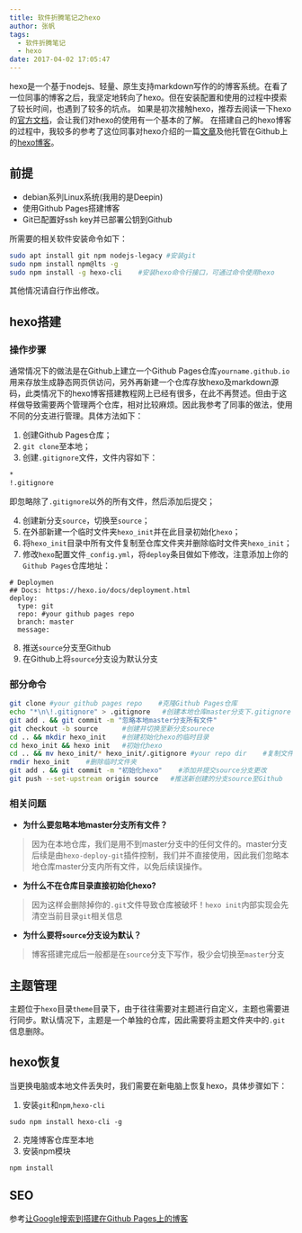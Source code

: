 ```yaml
---
title: 软件折腾笔记之hexo
author: 张帆
tags:
  - 软件折腾笔记
  - hexo
date: 2017-04-02 17:05:47
---
```



hexo是一个基于nodejs、轻量、原生支持markdown写作的的博客系统。在看了一位同事的博客之后，我坚定地转向了hexo。但在安装配置和使用的过程中摸索了较长时间，也遇到了较多的坑点。 如果是初次接触hexo，推荐去阅读一下hexo的[官方文档](https://hexo.io/zh-cn/docs/)，会让我们对hexo的使用有一个基本的了解。 在搭建自己的hexo博客的过程中，我较多的参考了这位同事对hexo介绍的一篇[文章](http://blog.guorongfei.com/2016/01/01/update-blog-with-hexo/)及他托管在Github上的[hexo博客](https://github.com/zhaohuaxishi/zhaohuaxishi.github.io)。

<!--more-->

## 前提

 - debian系列Linux系统(我用的是Deepin)
 - 使用Github Pages搭建博客
 - Git已配置好ssh key并已部署公钥到Github

所需要的相关软件安装命令如下：
``` bash
sudo apt install git npm nodejs-legacy #安装git
sudo npm install npm@lts -g
sudo npm install -g hexo-cli    #安装hexo命令行接口，可通过命令使用hexo
```
其他情况请自行作出修改。

## hexo搭建

### 操作步骤

通常情况下的做法是在Github上建立一个Github Pages仓库`yourname.github.io`用来存放生成静态网页供访问，另外再新建一个仓库存放hexo及markdown源码，此类情况下的hexo博客搭建教程网上已经有很多，在此不再赘述。但由于这样做导致需要两个管理两个仓库，相对比较麻烦。因此我参考了同事的做法，使用不同的分支进行管理。具体方法如下：

1. 创建Github Pages仓库；
2. `git clone`至本地；
3. 创建`.gitignore`文件，文件内容如下：
``` bash
*
!.gitignore
```
即忽略除了`.gitignore`以外的所有文件，然后添加后提交；

4. 创建新分支`source`，切换至`source`；
5. 在外部新建一个临时文件夹`hexo_init`并在此目录初始化`hexo`；
6. 将`hexo_init`目录中所有文件复制至仓库文件夹并删除临时文件夹`hexo_init`；
7. 修改`hexo`配置文件`_config.yml`，将`deploy`条目做如下修改，注意添加上你的`Github Pages`仓库地址：
```
# Deploymen
## Docs: https://hexo.io/docs/deployment.html
deploy:
  type: git
  repo: #your github pages repo
  branch: master
  message: 
```
8. 推送`source`分支至Github
9. 在Github上将`source`分支设为默认分支

### 部分命令

``` bash
git clone #your github pages repo    #克隆Github Pages仓库
echo "*\n\!.gitignore" > .gitignore   #创建本地仓库master分支下.gitignore
git add . && git commit -m "忽略本地master分支所有文件"
git checkout -b source      #创建并切换至新分支sourece
cd .. && mkdir hexo_init    #创建初始化hexo的临时目录
cd hexo_init && hexo init   #初始化hexo
cd .. && mv hexo_init/* hexo_init/.gitignore #your repo dir    #复制文件至你的仓库目录下
rmdir hexo_init    #删除临时文件夹
git add . && git commit -m "初始化hexo"    #添加并提交source分支更改
git push --set-upstream origin source   #推送新创建的分支source至Github
```

### 相关问题

- **为什么要忽略本地master分支所有文件？**

> 因为在本地仓库，我们是用不到master分支中的任何文件的。master分支后续是由`hexo-deploy-git`插件控制，我们并不直接使用，因此我们忽略本地仓库master分支内所有文件，以免后续误操作。

- **为什么不在仓库目录直接初始化hexo?**

> 因为这样会删除掉你的`.git`文件导致仓库被破坏！`hexo init`内部实现会先清空当前目录`git`相关信息

- **为什么要将`source`分支设为默认？**

> 博客搭建完成后一般都是在`source`分支下写作，极少会切换至`master`分支

## 主题管理

主题位于`hexo`目录`theme`目录下，由于往往需要对主题进行自定义，主题也需要进行同步。默认情况下，主题是一个单独的仓库，因此需要将主题文件夹中的`.git`信息删除。

## hexo恢复

当更换电脑或本地文件丢失时，我们需要在新电脑上恢复hexo，具体步骤如下：
1. 安装`git`和`npm`,`hexo-cli`
```
sudo npm install hexo-cli -g
```
2. 克隆博客仓库至本地
3. 安装npm模块
```
npm install
```

## SEO

参考[让Google搜索到搭建在Github Pages上的博客](https://jactor-sue.github.io/how-githubio-blog-can-be-searched-by-google/)
